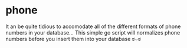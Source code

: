 # phone
It an be quite tidious to accomodate all of the different formats of phone numbers in your database... This simple go script will normalizes phone numbers before you insert them into your database ಠ⌣ಠ
